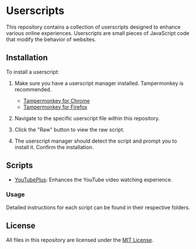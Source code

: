 # Userscripts

This repository contains a collection of userscripts designed to enhance various online experiences. Userscripts are small pieces of JavaScript code that modify the behavior of websites.

## Installation

To install a userscript:

1. Make sure you have a userscript manager installed. Tampermonkey is recommended.
   - [Tampermonkey for Chrome](https://chrome.google.com/webstore/detail/tampermonkey/dhdgffkkebhmkfjojejmpbldmpobfkfo)
   - [Tampermonkey for Firefox](https://addons.mozilla.org/en-US/firefox/addon/tampermonkey/)

2. Navigate to the specific userscript file within this repository.

3. Click the "Raw" button to view the raw script.

4. The userscript manager should detect the script and prompt you to install it. Confirm the installation.

## Scripts

- [YouTubePlus](youtubeplus.user.js): Enhances the YouTube video watching experience.

### Usage

Detailed instructions for each script can be found in their respective folders.

## License

All files in this repository are licensed under the [MIT License](LICENSE).
